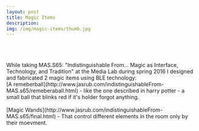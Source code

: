 ```yaml
---
layout: post
title: Magic Items
description:
img: /img/magic-items/thumb.jpg
---
```


<div class="img_row">
	<a href="{{ site.baseurl }}/img/magic-items/img1.jpg"><img class="col one" src="{{ site.baseurl }}/img/magic-items/img1.jpg" alt=""></a>
	<a href="{{ site.baseurl }}/img/magic-items/img2.jpg"><img class="col one" src="{{ site.baseurl }}/img/magic-items/img2.jpg" alt=""></a>
	<a href="{{ site.baseurl }}/img/magic-items/ball.jpg"><img class="col one" src="{{ site.baseurl }}/img/magic-items/ball.jpg" alt=""></a>
</div> 
<br/>
<br/>
While taking MAS.S65: "Indistinguishable From… Magic as Interface, Technology, and Tradition" at the Media Lab during spring 2016 I designed and fabricated 2 magic items using BLE technology:  
<br/>
[A remeberball](http://www.jasrub.com/indistinguishableFrom-MAS.s65/remeberaball.html) - like the one described in harry potter - a small ball that blinks red if it's holder forgot anything.
<br/>
<br/>
[Magic Wands](http://www.jasrub.com/indistinguishableFrom-MAS.s65/final.html) - That control different elements in the room only by their moevment.